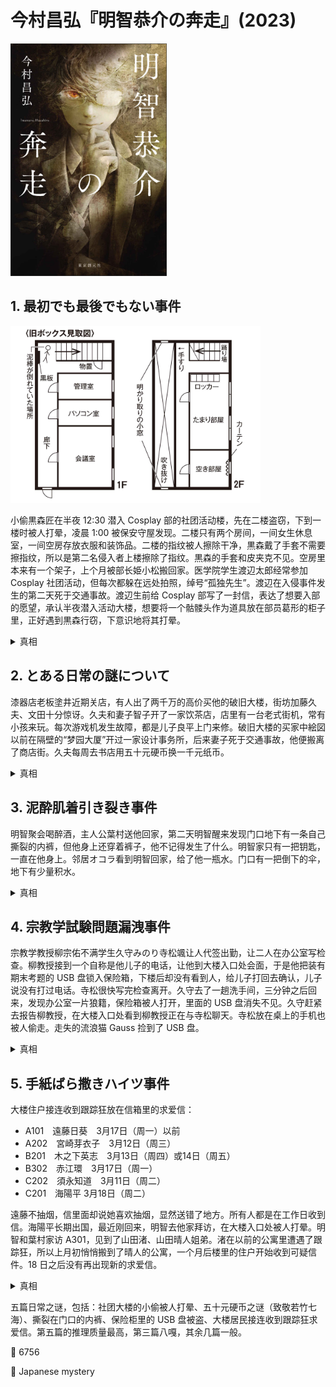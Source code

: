 # 今村昌弘『明智恭介の奔走』(2023)
<img src=images/2024_cover.jpg width=250/>

## 1. 最初でも最後でもない事件

<img src=images/2024_building.jpg width=400/>

小偷黒森匠在半夜 12:30 潜入 Cosplay 部的社团活动楼，先在二楼盗窃，下到一楼时被人打晕，凌晨 1:00 被保安守屋发现。二楼只有两个房间，一间女生休息室，一间空房存放衣服和装饰品。二楼的指纹被人擦除干净，黒森戴了手套不需要擦指纹，所以是第二名侵入者上楼擦除了指纹。黒森的手套和皮夹克不见。空房里本来有一个架子，上个月被部长姫小松搬回家。医学院学生渡辺太郎经常参加 Cosplay 社团活动，但每次都躲在远处拍照，绰号“孤独先生”。渡辺在入侵事件发生的第二天死于交通事故。渡辺生前给 Cosplay 部写了一封信，表达了想要入部的愿望，承认半夜潜入活动大楼，想要将一个骷髅头作为道具放在部员葛形的柜子里，正好遇到黒森行窃，下意识地将其打晕。

<details><summary>真相</summary>
渡辺躲在远处是不想周围的人闻到身上的福尔马林气味，小偷没有闻到他身上的气味，所以他不是入侵者，信是真犯人陷害。大家讨论案情时提到渡辺的名字，所以犯人是参加会议的三名干部中一人。犯人在女生休息室安装了偷窥摄像头，遇到小偷行窃，担心警察采集现场指纹，所以擦除了二楼的指纹。姫小松和葛形经常出入二楼，不用担心留下指纹，由排除法得知犯人是工作人员宇佐木，他没有理由进女生休息室。明智建议姫小松把架子搬回休息室，引诱宇佐木来擦除以前留在架子上的指纹，宇佐木果然上钩。
</details>

## 2. とある日常の謎について

漆器店老板塗井近期关店，有人出了两千万的高价买他的破旧大楼，街坊加藤久夫、文田十分惊讶。久夫和妻子智子开了一家饮茶店，店里有一台老式街机，常有小孩来玩。每次游戏机发生故障，都是儿子良平上门来修。破旧大楼的买家中絵図以前在隔壁的“梦园大厦”开过一家设计事务所，后来妻子死于交通事故，他便搬离了商店街。久夫每周去书店用五十元硬币换一千元纸币。

<details><summary>真相</summary>
中絵図买下破旧大楼是为了将其拆除，这样可以在“梦园大厦”的侧面拍下照片，重现和妻子结婚照中的场景。久夫每周私藏一千元的街机投币，换成整钱买酒喝，智子一直知道但没说破。
</details>

## 3. 泥酔肌着引き裂き事件

明智聚会喝醉酒，主人公葉村送他回家，第二天明智醒来发现门口地下有一条自己撕裂的内裤，但他身上还穿着裤子，他不记得发生了什么。明智家只有一把钥匙，一直在他身上。邻居オコラ看到明智回家，给了他一瓶水。门口有一把倒下的伞，地下有少量积水。

<details><summary>真相</summary>
明智出门时伞从高处掉下，将门链锁意外挂上。明智回家开门发现打不开，为了打开链锁，脱下内裤撕成碎条，做成绳子拉开链锁。
</details>

## 4. 宗教学試験問題漏洩事件

宗教学教授柳宗佑不满学生久守みのり寺松颯让人代签出勤，让二人在办公室写检查。柳教授接到一个自称是他儿子的电话，让他到大楼入口处会面，于是他把装有期末考题的 USB 盘锁入保险箱，下楼后却没有看到人，给儿子打回去确认，儿子说没有打过电话。寺松很快写完检查离开。久守去了一趟洗手间，三分钟之后回来，发现办公室一片狼籍，保险箱被人打开，里面的 USB 盘消失不见。久守赶紧去报告柳教授，在大楼入口处看到柳教授正在与寺松聊天。寺松放在桌上的手机也被人偷走。走失的流浪猫 Gauss 捡到了 USB 盘。

<details><summary>真相</summary>
柳教授办公室隔壁有一间空房，他把一半的书搬到那里，并安装了一个同样型号的保险箱。柳教授假装接到电话，出门时将门口的牌子调换，久守从洗手间回来进入了隔壁的房间，以为办公室失窃。柳教授故意制造 USB 盘失窃事件，是因为他喝醉酒丢失了 USB 盘，来不及重新出考题。他故意选了偷懒的寺松和认真的久守，是为了让寺松提前离开，给自己提供不在场证明。
</details>

## 5. 手紙ばら撒きハイツ事件

大楼住户接连收到跟踪狂放在信箱里的求爱信：
* A101　遠藤日葵　3月17日（周一）以前
* A202　宮崎芽衣子　3月12日（周三）
* B201　木之下英志　3月13日（周四）或14日（周五）
* B302　赤江環　3月17日（周一）
* C202　須永知道　3月11日（周二）
* C201　海陽平 3月18日（周二）

遠藤不抽烟，信里面却说她喜欢抽烟，显然送错了地方。所有人都是在工作日收到信。海陽平长期出国，最近刚回来，明智去他家拜访，在大楼入口处被人打晕。明智和葉村家访 A301，见到了山田渚、山田晴人姐弟。渚在以前的公寓里遭遇了跟踪狂，所以上月初悄悄搬到了晴人的公寓，一个月后楼里的住户开始收到可疑信件。18 日之后没有再出现新的求爱信。

<details><summary>真相</summary>
18 日之后就没有再出现新的求爱信，是因为有人把山田家收到的求爱信放进了写信人自家的信箱。信件投递前有三人刚搬进大楼，分别为遠藤、赤江、海，其中海长期出国无法投信。渚已经戒烟，晴人曾在楼外吸烟，所以信是写给晴人而不是渚。有一封信提到晴人戴的熊猫帽子（伏线），熊猫的图案在头顶，晴人身高一米九，只有在高处才能看到，所以写信的人是住在三楼的赤江。赤江暗恋晴人，给他写了许多求爱信，另一名跟踪渚的跟踪狂 A 在她家的信箱里看到许多求爱信，为了“保护”渚，将信分发给大楼居民，意图引起警察重视，其中一封投回了赤江的信箱，导致赤江停止了投信。跟踪狂 A 是燃气工，所以知道各人的入住时间。
</details>

五篇日常之谜，包括：社团大楼的小偷被人打晕、五十元硬币之谜（致敬若竹七海）、撕裂在门口的内裤、保险柜里的 USB 盘被盗、大楼居民接连收到跟踪狂求爱信。第五篇的推理质量最高，第三篇八嘎，其余几篇一般。

:link: 6756

:file_folder: Japanese mystery
